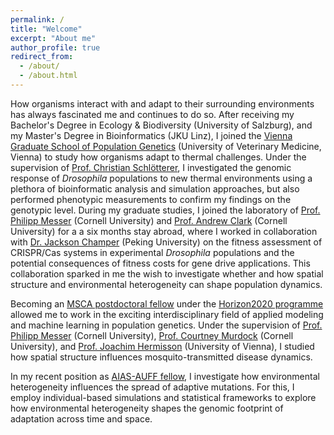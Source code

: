 ```yaml
---
permalink: /
title: "Welcome"
excerpt: "About me"
author_profile: true
redirect_from: 
  - /about/
  - /about.html
---
```


How organisms interact with and adapt to their surrounding environments has always fascinated me and continues to do so. After receiving my Bachelor's Degree in Ecology & Biodiversity (University of Salzburg), and my Master's Degree in Bioinformatics (JKU Linz), I joined the [Vienna Graduate School of Population Genetics](https://www.popgen-vienna.at/) (University of Veterinary Medicine, Vienna) to study how organisms adapt to thermal challenges. Under the supervision of [Prof. Christian Schlötterer](https://www.vetmeduni.ac.at/en/population-genetics/research/schloetterer-lab/group-leader), I investigated the genomic response of *Drosophila* populations to new thermal environments using a plethora of bioinformatic analysis and simulation approaches, but also performed phenotypic measurements to confirm my findings on the genotypic level. During my graduate studies, I joined the laboratory of [Prof. Philipp Messer](https://messerlab.org/) (Cornell University) and [Prof. Andrew Clark](https://blogs.cornell.edu/andyclarklab/) (Cornell University) for a a six months stay abroad, where I worked in collaboration with [Dr. Jackson Champer](https://jchamper.github.io/) (Peking University) on the fitness assessment of CRISPR/Cas systems in experimental *Drosophila* populations and the potential consequences of fitness costs for gene drive applications. This collaboration sparked in me the wish to investigate whether and how spatial structure and environmental heterogeneity can shape population dynamics. 

Becoming an [MSCA postdoctoral fellow](https://marie-sklodowska-curie-actions.ec.europa.eu/actions/postdoctoral-fellowships) under the [Horizon2020 programme](https://research-and-innovation.ec.europa.eu/funding/funding-opportunities/funding-programmes-and-open-calls/horizon-2020_en) allowed me to work in the exciting interdisciplinary field of applied modeling and machine learning in population genetics. Under the supervision of [Prof. Philipp Messer](https://messerlab.org/) (Cornell University), [Prof. Courtney Murdock](https://www.themurdocklab.com/) (Cornell University), and [Prof. Joachim Hermisson](https://www.mabs.at/hermisson/index.html) (University of Vienna), I studied how spatial structure influences mosquito-transmitted disease dynamics. 

In my recent position as [AIAS-AUFF fellow](https://aias.au.dk/aias-fellows/current-fellows/anna-maria-langmueller), I investigate how environmental heterogeneity influences the spread of adaptive mutations. For this, I employ individual-based simulations and statistical frameworks to explore how environmental heterogeneity shapes the genomic footprint of adaptation across time and space. 
